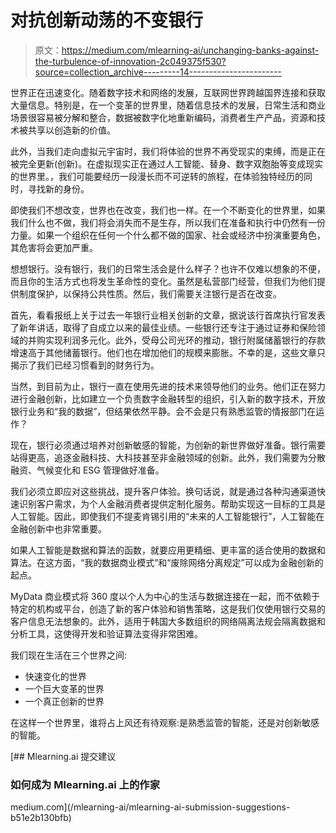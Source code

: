 # 对抗创新动荡的不变银行

> 原文：<https://medium.com/mlearning-ai/unchanging-banks-against-the-turbulence-of-innovation-2c049375f530?source=collection_archive---------14----------------------->

世界正在迅速变化。随着数字技术和网络的发展，互联网世界跨越国界连接和获取大量信息。特别是，在一个变革的世界里，随着信息技术的发展，日常生活和商业场景很容易被分解和整合，数据被数字化地重新编码，消费者生产产品，资源和技术被共享以创造新的价值。

此外，当我们走向虚拟元宇宙时，我们将体验的世界不再受现实的束缚，而是正在被完全更新(创新)。在虚拟现实正在通过人工智能、替身、数字双胞胎等变成现实的世界里。，我们可能要经历一段漫长而不可逆转的旅程，在体验独特经历的同时，寻找新的身份。

即使我们不想改变，世界也在改变，我们也一样。在一个不断变化的世界里，如果我们什么也不做，我们将会消失而不是生存，所以我们在准备和执行中仍然有一份力量。如果一个组织在任何一个什么都不做的国家、社会或经济中扮演重要角色，其危害将会更加严重。

想想银行。没有银行，我们的日常生活会是什么样子？也许不仅难以想象的不便，而且你的生活方式也将发生革命性的变化。虽然是私营部门经营，但我们为他们提供制度保护，以保持公共性质。然后，我们需要关注银行是否在改变。

首先，看看报纸上关于过去一年银行业相关创新的文章，据说该行首席执行官发表了新年讲话，取得了自成立以来的最佳业绩。一些银行还专注于通过证券和保险领域的并购实现利润多元化。此外，受母公司光环的推动，银行附属储蓄银行的存款增速高于其他储蓄银行。他们也在增加他们的规模来膨胀。不幸的是，这些文章只揭示了我们已经习惯看到的财务行为。

当然，到目前为止，银行一直在使用先进的技术来领导他们的业务。他们正在努力进行金融创新，比如建立一个负责数字金融转型的组织，引入新的数字技术，开放银行业务和“我的数据”，但结果依然平静。会不会是只有熟悉监管的情报部门在运作？

现在，银行必须通过培养对创新敏感的智能，为创新的新世界做好准备。银行需要站得更高，追逐金融科技、大科技甚至非金融领域的创新。此外，我们需要为分散融资、气候变化和 ESG 管理做好准备。

我们必须立即应对这些挑战，提升客户体验。换句话说，就是通过各种沟通渠道快速识别客户需求，为个人金融消费者提供定制化服务。帮助实现这一目标的工具是人工智能。因此，即使我们不提麦肯锡引用的“未来的人工智能银行”，人工智能在金融创新中也非常重要。

如果人工智能是数据和算法的函数，就要应用更精细、更丰富的适合使用的数据和算法。在这方面，“我的数据商业模式”和“废除网络分离规定”可以成为金融创新的起点。

MyData 商业模式将 360 度以个人为中心的生活与数据连接在一起，而不依赖于特定的机构或平台，创造了新的客户体验和销售策略，这是我们仅使用银行交易的客户信息无法想象的。此外，适用于韩国大多数组织的网络隔离法规会隔离数据和分析工具，这使得开发和验证算法变得非常困难。

我们现在生活在三个世界之间:

*   快速变化的世界
*   一个巨大变革的世界
*   一个真正创新的世界

在这样一个世界里，谁将占上风还有待观察:是熟悉监管的智能，还是对创新敏感的智能。

[](/mlearning-ai/mlearning-ai-submission-suggestions-b51e2b130bfb) [## Mlearning.ai 提交建议

### 如何成为 Mlearning.ai 上的作家

medium.com](/mlearning-ai/mlearning-ai-submission-suggestions-b51e2b130bfb)